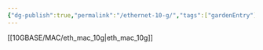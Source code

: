 ```yaml
---
{"dg-publish":true,"permalink":"/ethernet-10-g/","tags":["gardenEntry"]}
---
```


[[10GBASE/MAC/eth_mac_10g\|eth_mac_10g]]
